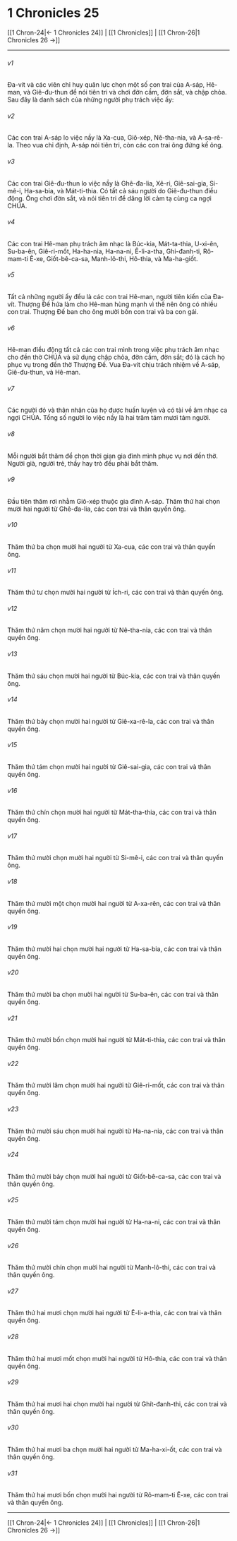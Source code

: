 # 1 Chronicles 25

[[1 Chron-24|← 1 Chronicles 24]] | [[1 Chronicles]] | [[1 Chron-26|1 Chronicles 26 →]]
***



###### v1 
Đa-vít và các viên chỉ huy quân lực chọn một số con trai của A-sáp, Hê-man, và Giê-đu-thun để nói tiên tri và chơi đờn cầm, đờn sắt, và chập chỏa. Sau đây là danh sách của những người phụ trách việc ấy: 

###### v2 
Các con trai A-sáp lo việc nầy là Xa-cua, Giô-xép, Nê-tha-nia, và A-sa-rê-la. Theo vua chỉ định, A-sáp nói tiên tri, còn các con trai ông đứng kế ông. 

###### v3 
Các con trai Giê-đu-thun lo việc nầy là Ghê-đa-lia, Xê-ri, Giê-sai-gia, Si-mê-i, Ha-sa-bia, và Mát-ti-thia. Có tất cả sáu người do Giê-đu-thun điều động. Ông chơi đờn sắt, và nói tiên tri để dâng lời cảm tạ cùng ca ngợi CHÚA. 

###### v4 
Các con trai Hê-man phụ trách âm nhạc là Búc-kia, Mát-ta-thia, U-xi-ên, Su-ba-ên, Giê-ri-mốt, Ha-ha-nia, Ha-na-ni, Ê-li-a-tha, Ghi-đanh-ti, Rô-mam-ti Ê-xe, Giốt-bê-ca-sa, Manh-lô-thi, Hô-thia, và Ma-ha-giốt. 

###### v5 
Tất cả những người ấy đều là các con trai Hê-man, người tiên kiến của Đa-vít. Thượng Đế hứa làm cho Hê-man hùng mạnh vì thế nên ông có nhiều con trai. Thượng Đế ban cho ông mười bốn con trai và ba con gái. 

###### v6 
Hê-man điều động tất cả các con trai mình trong việc phụ trách âm nhạc cho đền thờ CHÚA và sử dụng chập chỏa, đờn cầm, đờn sắt; đó là cách họ phục vụ trong đền thờ Thượng Đế. Vua Đa-vít chịu trách nhiệm về A-sáp, Giê-đu-thun, và Hê-man. 

###### v7 
Các người đó và thân nhân của họ được huấn luyện và có tài về âm nhạc ca ngợi CHÚA. Tổng số người lo việc nầy là hai trăm tám mươi tám người. 

###### v8 
Mỗi người bắt thăm để chọn thời gian gia đình mình phục vụ nơi đền thờ. Người già, người trẻ, thầy hay trò đều phải bắt thăm. 

###### v9 
Đầu tiên thăm rơi nhằm Giô-xép thuộc gia đình A-sáp. Thăm thứ hai chọn mười hai người từ Ghê-đa-lia, các con trai và thân quyến ông. 

###### v10 
Thăm thứ ba chọn mười hai người từ Xa-cua, các con trai và thân quyến ông. 

###### v11 
Thăm thứ tư chọn mười hai người từ Ích-ri, các con trai và thân quyến ông. 

###### v12 
Thăm thứ năm chọn mười hai người từ Nê-tha-nia, các con trai và thân quyến ông. 

###### v13 
Thăm thứ sáu chọn mười hai người từ Búc-kia, các con trai và thân quyến ông. 

###### v14 
Thăm thứ bảy chọn mười hai người từ Giê-xa-rê-la, các con trai và thân quyến ông. 

###### v15 
Thăm thứ tám chọn mười hai người từ Giê-sai-gia, các con trai và thân quyến ông. 

###### v16 
Thăm thứ chín chọn mười hai người từ Mát-tha-thia, các con trai và thân quyến ông. 

###### v17 
Thăm thứ mười chọn mười hai người từ Si-mê-i, các con trai và thân quyến ông. 

###### v18 
Thăm thứ mười một chọn mười hai người từ A-xa-rên, các con trai và thân quyến ông. 

###### v19 
Thăm thứ mười hai chọn mười hai người từ Ha-sa-bia, các con trai và thân quyến ông. 

###### v20 
Thăm thứ mười ba chọn mười hai người từ Su-ba-ên, các con trai và thân quyến ông. 

###### v21 
Thăm thứ mười bốn chọn mười hai người từ Mát-ti-thia, các con trai và thân quyến ông. 

###### v22 
Thăm thứ mười lăm chọn mười hai người từ Giê-ri-mốt, các con trai và thân quyến ông. 

###### v23 
Thăm thứ mười sáu chọn mười hai người từ Ha-na-nia, các con trai và thân quyến ông. 

###### v24 
Thăm thứ mười bảy chọn mười hai người từ Giốt-bê-ca-sa, các con trai và thân quyến ông. 

###### v25 
Thăm thứ mười tám chọn mười hai người từ Ha-na-ni, các con trai và thân quyến ông. 

###### v26 
Thăm thứ mười chín chọn mười hai người từ Manh-lô-thi, các con trai và thân quyến ông. 

###### v27 
Thăm thứ hai mươi chọn mười hai người từ Ê-li-a-thia, các con trai và thân quyến ông. 

###### v28 
Thăm thứ hai mươi mốt chọn mười hai người từ Hô-thia, các con trai và thân quyến ông. 

###### v29 
Thăm thứ hai mươi hai chọn mười hai người từ Ghít-đanh-thi, các con trai và thân quyến ông. 

###### v30 
Thăm thứ hai mươi ba chọn mười hai người từ Ma-ha-xi-ốt, các con trai và thân quyến ông. 

###### v31 
Thăm thứ hai mươi bốn chọn mười hai người từ Rô-mam-ti Ê-xe, các con trai và thân quyến ông.

***
[[1 Chron-24|← 1 Chronicles 24]] | [[1 Chronicles]] | [[1 Chron-26|1 Chronicles 26 →]]
